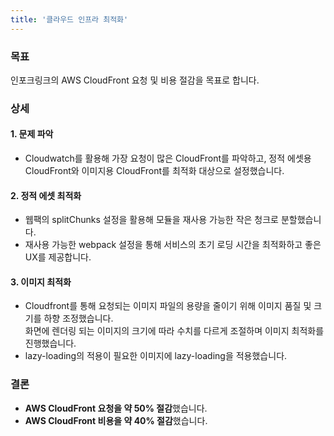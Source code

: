 ```yaml
---
title: '클라우드 인프라 최적화'
---
```


### 목표
인포크링크의 AWS CloudFront 요청 및 비용 절감을 목표로 합니다.

### 상세
#### 1. 문제 파악
- Cloudwatch를 활용해 가장 요청이 많은 CloudFront를 파악하고, 정적 에셋용 CloudFront와 이미지용 CloudFront를 최적화 대상으로 설정했습니다.

#### 2. 정적 에셋 최적화
- 웹팩의 splitChunks 설정을 활용해 모듈을 재사용 가능한 작은 청크로 분할했습니다.
- 재사용 가능한 webpack 설정을 통해 서비스의 초기 로딩 시간을 최적화하고 좋은 UX를 제공합니다.

#### 3. 이미지 최적화
- Cloudfront를 통해 요청되는 이미지 파일의 용량을 줄이기 위해 이미지 품질 및 크기를 하향 조정했습니다.<br />
화면에 렌더링 되는 이미지의 크기에 따라 수치를 다르게 조절하며 이미지 최적화를 진행했습니다.
- lazy-loading의 적용이 필요한 이미지에 lazy-loading을 적용했습니다.

### 결론
- **AWS CloudFront 요청을 약 50% 절감**했습니다.
- **AWS CloudFront 비용을 약 40% 절감**했습니다.